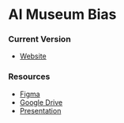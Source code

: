 # AI Museum Bias

### Current Version
- [Website][deployment]

### Resources 
- [Figma][figma]
- [Google Drive][drive]
- [Presentation][presentation]


<!-- Markdown link & img dfn's -->

[figma]: https://www.figma.com/file/LeynTETJevsGxXlTi0WjIm/%F0%9F%8F%9B-Bias-Museum?node-id=52%3A26
[drive]: https://drive.google.com/drive/folders/1ikQYTc4BLRXbU0P7lKNoJ7RJCqdhmSSi?usp=sharing
[presentation]: https://docs.google.com/presentation/d/1DWHy8ocq0eV5o9490ADkKMqpLfi1rHImEhqggg6C1uo/edit?usp=sharing
[deployment]: https://docs.google.com/presentation/d/1DWHy8ocq0eV5o9490ADkKMqpLfi1rHImEhqggg6C1uo/edit?usp=sharing
